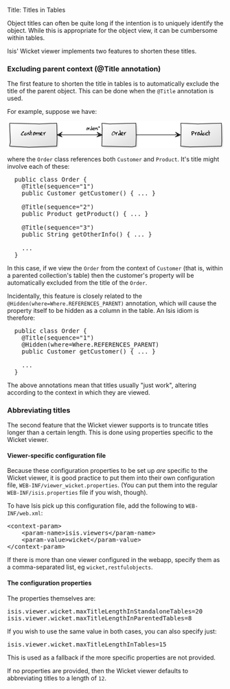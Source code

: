Title: Titles in Tables

[//]: # (content copied to _user-guide_xxx)

Object titles can often be quite long if the intention is to uniquely identify the object.  While this is appropriate for the object view, it can be cumbersome within tables.

Isis' Wicket viewer implements two features to shorten these titles.

### Excluding parent context (@Title annotation)

The first feature to shorten the title in tables is to automatically exclude the title of the parent object.  This can be done when the `@Title` annotation is used.

For example, suppose we have:

![](images/cust-order-product.png)

where the `Order` class references both `Customer` and `Product`.  It's title might involve each of these:

<pre>
  public class Order {
    @Title(sequence="1")
    public Customer getCustomer() { ... }

    @Title(sequence="2")
    public Product getProduct() { ... }

    @Title(sequence="3")
    public String getOtherInfo() { ... }
    
    ...
  }
</pre>

In this case, if we view the `Order` from the context of `Customer` (that is, within a parented collection's table) then the customer's property will be automatically excluded from the title of the `Order`.

Incidentally, this feature is closely related to the 
`@Hidden(where=Where.REFERENCES_PARENT)` annotation, which will cause the property itself to be hidden as a column in the table.  An Isis idiom is therefore:

<pre>
  public class Order {
    @Title(sequence="1")
    @Hidden(where=Where.REFERENCES_PARENT)
    public Customer getCustomer() { ... }
    
    ...
  }
</pre>

The above annotations mean that titles usually "just work", altering according to the context in which they are viewed.

### Abbreviating titles

The second feature that the Wicket viewer supports is to truncate titles longer than a certain length.  This is done using properties specific to the Wicket viewer.

#### Viewer-specific configuration file

Because these configuration properties to be set up *are* specific to the Wicket viewer, it is good practice to put them into their own configuration file, `WEB-INF/viewer_wicket.properties`.  (You can put them into the regular `WEB-INF/isis.properties` file if you wish, though).

To have Isis pick up this configuration file, add the following to `WEB-INF/web.xml`:

<pre>
&lt;context-param&gt;
    &lt;param-name&gt;isis.viewers&lt;/param-name&gt;
    &lt;param-value&gt;wicket&lt;/param-value&gt;
&lt;/context-param&gt;
</pre>

If there is more than one viewer configured in the webapp, specify them as a comma-separated list, eg `wicket,restfulobjects`.


#### The configuration properties

The properties themselves are:

<pre>
isis.viewer.wicket.maxTitleLengthInStandaloneTables=20
isis.viewer.wicket.maxTitleLengthInParentedTables=8
</pre>

If you wish to use the same value in both cases, you can also specify just:

<pre>
isis.viewer.wicket.maxTitleLengthInTables=15
</pre>

This is used as a fallback if the more specific properties are not provided.

If no properties are provided, then the Wicket viewer defaults to abbreviating titles to a length of `12`.
